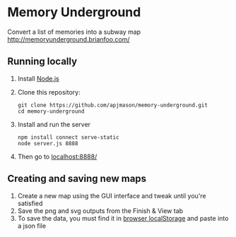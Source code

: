 # Memory Underground

Convert a list of memories into a subway map http://memoryunderground.brianfoo.com/

## Running locally

1. Install [Node.js](https://nodejs.org/)
2. Clone this repository:

   ```
   git clone https://github.com/apjmason/memory-underground.git
   cd memory-underground
   ```
   
3. Install and run the server

   ```
   npm install connect serve-static
   node server.js 8888
   ```
   
4. Then go to [localhost:8888/](http://localhost:8888/)

## Creating and saving new maps

1. Create a new map using the GUI interface and tweak until you're satisfied
2. Save the png and svg outputs from the Finish & View tab
3. To save the data, you must find it in [browser localStorage]([url](https://developer.chrome.com/docs/devtools/storage/localstorage)) and paste into a json file
